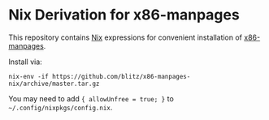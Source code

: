 # Nix Derivation for x86-manpages

This repository contains [Nix](https://nixos.org/nix/) expressions for convenient installation
of [x86-manpages](https://github.com/ttmo-O/x86-manpages).

Install via:

```
nix-env -if https://github.com/blitz/x86-manpages-nix/archive/master.tar.gz
```

You may need to add `{ allowUnfree = true; }` to `~/.config/nixpkgs/config.nix`.
